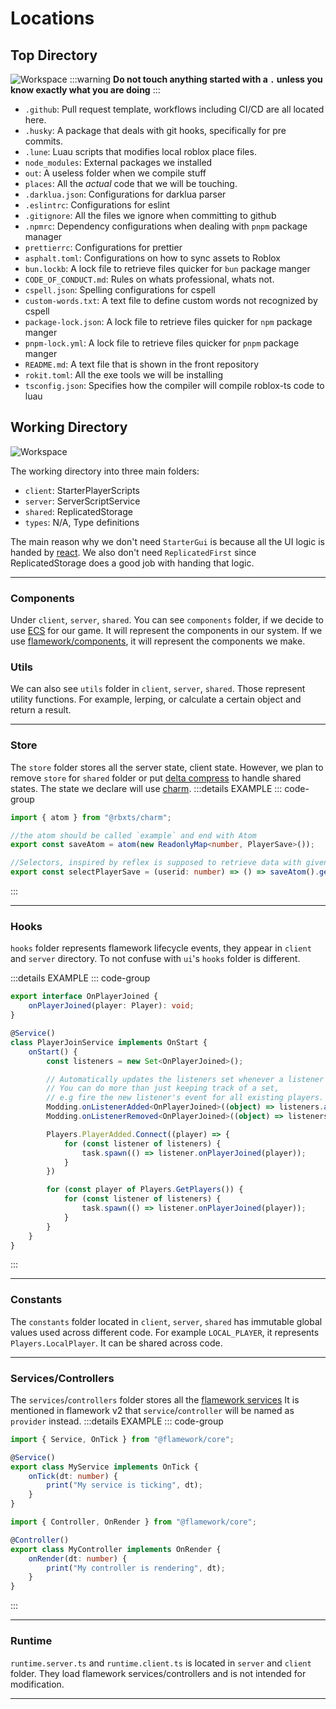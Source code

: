 # Locations

## Top Directory
![Workspace](../public/workspace.png)
:::warning
**Do not touch anything started with a `.` unless you know exactly what you are doing**
:::
* `.github`: Pull request template, workflows including CI/CD are all located here. 
* `.husky`: A package that deals with git hooks, specifically for pre commits.
* `.lune`: Luau scripts that modifies local roblox place files.
* `node_modules`: External packages we installed
* `out`: A useless folder when we compile stuff
* `places`: All the *actual* code that we will be touching.
* `.darklua.json`: Configurations for darklua parser 
* `.eslintrc`: Configurations for eslint
* `.gitignore`: All the files we ignore when committing to github
* `.npmrc`: Dependency configurations when dealing with `pnpm` package manager
* `prettierrc`: Configurations for prettier
* `asphalt.toml`: Configurations on how to sync assets to Roblox
* `bun.lockb`: A lock file to retrieve files quicker for `bun` package manger
* `CODE_OF_CONDUCT.md`: Rules on whats professional, whats not.
* `cspell.json`: Spelling configurations for cspell
* `custom-words.txt`: A text file to define custom words not recognized by cspell
* `package-lock.json`: A lock file to retrieve files quicker for `npm` package manger
* `pnpm-lock.yml`: A lock file to retrieve files quicker for `pnpm` package manger
* `README.md`: A text file that is shown in the front repository
* `rokit.toml`: All the exe tools we will be installing
* `tsconfig.json`: Specifies how the compiler will compile roblox-ts code to luau

## Working Directory
![Workspace](../public/working_directory.png)

The working directory into three main folders: 

* `client`: StarterPlayerScripts
* `server`: ServerScriptService
* `shared`: ReplicatedStorage
* `types`: N/A, Type definitions

The main reason why we don't need `StarterGui` is because all the UI logic is handed by [react](https://react.dev/?uwu=true). We also don't need `ReplicatedFirst` since ReplicatedStorage does a good job with handing that logic.

---

### Components
Under `client`, `server`, `shared`. You can see `components` folder, if we decide to use [ECS](https://matter-ecs.github.io/matter/) for our game. It will represent the components in our system. If we use [flamework/components](https://flamework.fireboltofdeath.dev/docs/additional-modules/components/creating-a-component), it will represent the components we make.

### Utils
We can also see `utils` folder in `client`, `server`, `shared`. Those represent utility functions. For example, lerping, or calculate a certain object and return a result.

---

### Store
The `store` folder stores all the server state, client state. However, we plan to remove `store` for `shared` folder or put [delta compress](https://github.com/nezuo/delta-compress) to handle shared states. The state we declare will use [charm](https://github.com/littensy/charm/). 
:::details EXAMPLE
::: code-group
```ts [src/server/store/save.ts]
import { atom } from "@rbxts/charm";

//the atom should be called `example` and end with Atom
export const saveAtom = atom(new ReadonlyMap<number, PlayerSave>());

//Selectors, inspired by reflex is supposed to retrieve data with given parameters
export const selectPlayerSave = (userid: number) => () => saveAtom().get(userid);
```
:::

---

### Hooks
`hooks` folder represents flamework lifecycle events, they appear in `client` and `server` directory. To not confuse with `ui`'s `hooks` folder is different. 

:::details EXAMPLE
::: code-group
```ts [src/server/hooks/index.ts]
export interface OnPlayerJoined {
	onPlayerJoined(player: Player): void;
}
```
```ts [src/server/hooks/player.ts]
@Service()
class PlayerJoinService implements OnStart {
	onStart() {
		const listeners = new Set<OnPlayerJoined>();

		// Automatically updates the listeners set whenever a listener is added or removed.
		// You can do more than just keeping track of a set,
		// e.g fire the new listener's event for all existing players.
		Modding.onListenerAdded<OnPlayerJoined>((object) => listeners.add(object));
		Modding.onListenerRemoved<OnPlayerJoined>((object) => listeners.delete(object));

		Players.PlayerAdded.Connect((player) => {
			for (const listener of listeners) {
				task.spawn(() => listener.onPlayerJoined(player));
			}
		})

		for (const player of Players.GetPlayers()) {
			for (const listener of listeners) {
				task.spawn(() => listener.onPlayerJoined(player));
			}
		}
	}
}
```
:::

---

### Constants
The `constants` folder located in `client`, `server`, `shared` has immutable global values used across different code. For example `LOCAL_PLAYER`, it represents `Players.LocalPlayer`. It can be shared across code. 

---

### Services/Controllers
The `services`/`controllers` folder stores all the [flamework services](https://flamework.fireboltofdeath.dev/docs/guides/creating-a-singleton) It is mentioned in flamework v2 that `service`/`controller` will be named as `provider` instead. 
:::details EXAMPLE
::: code-group
```ts [src/server/services/basic-service.ts]
import { Service, OnTick } from "@flamework/core";

@Service()
export class MyService implements OnTick {
	onTick(dt: number) {
		print("My service is ticking", dt);
	}
}
```
```ts [src/client/basic-controller.ts]
import { Controller, OnRender } from "@flamework/core";

@Controller()
export class MyController implements OnRender {
	onRender(dt: number) {
		print("My controller is rendering", dt);
	}
}
```
:::

---

### Runtime
`runtime.server.ts` and `runtime.client.ts` is located in `server` and `client` folder. They load flamework services/controllers and is not intended for modification. 

---
